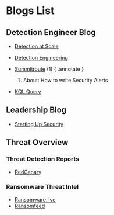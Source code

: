 # Blogs List

## Detection Engineer Blog

- [Detection at Scale](https://www.detectionatscale.com/)
- [Detection Engineering](https://www.detectionengineering.net/)
- [Summitroute](https://summitroute.com/blog/2016/11/22/how_to_write_security_alerts/) (1)
    { .annotate }

    1. About: How to write Security Alerts

- [KQL Query](https://kqlquery.com/)

## Leadership Blog

- [Starting Up Security](https://scrty.io/)

## Threat Overview

### Threat Detection Reports

- [RedCanary](https://redcanary.com/threat-detection-report/)

### Ransomware Threat Intel

- [Ransomware.live](https://www.ransomware.live/)
- [Ransomfeed](https://www.ransomfeed.it/)
